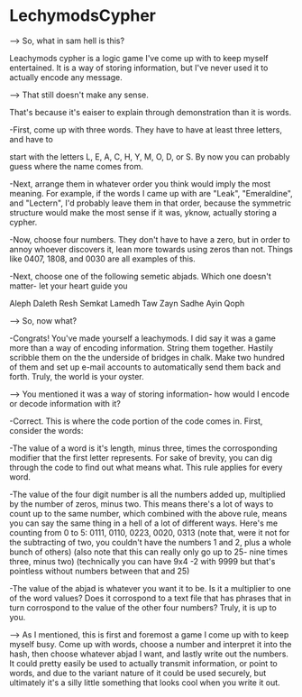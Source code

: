 # LechymodsCypher
--> So, what in sam hell is this?

Leachymods cypher is a logic game I've come up with to keep myself entertained. It is a way of storing information, but I've never used it to actually encode any message.

--> That still doesn't make any sense.

That's because it's eaiser to explain through demonstration than it is words. 

-First, come up with three words. They have to have at least three letters, and have to

start with the letters L, E, A, C, H, Y, M, O, D, or S. By now you can probably guess where the name comes from. 

-Next, arrange them in whatever order you think would imply the most meaning. For example, if the words I came up with are "Leak", "Emeraldine", and "Lectern",
I'd probably leave them in that order, because the symmetric structure would make the most sense if it was, yknow, actually storing a cypher.

-Now, choose four numbers. They don't have to have a zero, but in order to annoy whoever discovers it, lean more towards using zeros than not. Things like 0407, 1808,
and 0030 are all examples of this.

-Next, choose one of the following semetic abjads. Which one doesn't matter- let your heart guide you

Aleph Daleth Resh Semkat Lamedh Taw Zayn Sadhe Ayin Qoph

--> So, now what? 

-Congrats! You've made yourself a leachymods. I did say it was a game more than a way of encoding information. String them together. Hastily scribble them on the 
the underside of bridges in chalk. Make two hundred of them and set up e-mail accounts to automatically send them back and forth. Truly, the world is your oyster.

--> You mentioned it was a way of storing information- how would I encode or decode information with it?

-Correct. This is where the code portion of the code comes in. First, consider the words:

-The value of a word is it's length, minus three, times the corrosponding modifier that the first letter represents. For sake of brevity, you can dig through the code
to find out what means what. This rule applies for every word.

-The value of the four digit number is all the numbers added up, multiplied by the number of zeros, minus two. This means there's a lot of ways to count up
to the same number, which combined with the above rule, means you can say the same thing in a hell of a lot of different ways. Here's me counting from 0 to 5:
0111, 0110, 0223, 0020, 0313 (note that, were it not for the subtracting of two, you couldn't have the numbers 1 and 2, plus a whole bunch of others) (also note that this can really only go up to 25- nine times three, minus two) (technically you can have 9x4 -2 with 9999 but that's pointless without numbers between that and 25)

-The value of the abjad is whatever you want it to be. Is it a multiplier to one of the word values? Does it corrospond to a text file that has phrases that in turn 
corrospond to the value of the other four numbers? Truly, it is up to you. 

--> As I mentioned, this is first and foremost a game I come up with to keep myself busy. Come up with words, choose a number and interpret it into the hash, then choose whatever abjad I want, and lastly write out the numbers. It could pretty easily be used to actually transmit information, or point to words, and due to the variant nature of it could be used securely, but ultimately it's a silly little something that looks cool when you write it out.
